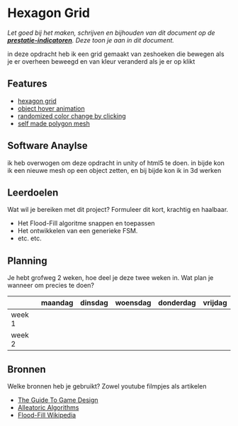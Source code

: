 # Hexagon Grid
*Let goed bij het maken, schrijven en bijhouden van dit document op de **[prestatie-indicatoren](https://drive.google.com/drive/folders/1y8l0Zr4E8b6gYJui_pSzQaoWr-gEr6JN?usp=sharing)**. Deze toon je aan in dit document.*

in deze opdracht heb ik een grid gemaakt van zeshoeken die bewegen als je er overheen beweegd en van kleur veranderd als je er op klikt 

## Features

- [hexagon grid](link)
- [object hover animation](link)
- [randomized color change by clicking](link)
- [self made polygon mesh](link)

## Software Anaylse 
ik heb overwogen om deze opdracht in unity of html5 te doen.
in bijde kon ik een nieuwe mesh op een object zetten,
en bij bijde kon ik in 3d werken

## Leerdoelen 
Wat wil je bereiken met dit project? Formuleer dit kort, krachtig en haalbaar.
- Het Flood-Fill algoritme snappen en toepassen
- Het ontwikkelen van een generieke FSM.
- etc. etc.

## Planning 
Je hebt grofweg 2 weken, hoe deel je deze twee weken in. Wat plan je wanneer om precies te doen?

| | maandag | dinsdag | woensdag | donderdag | vrijdag |
| --- | --- | --- | --- | --- | --- |
|week 1 |
|week 2 |

## Bronnen
Welke bronnen heb je gebruikt? Zowel youtube filmpjes als artikelen

- [The Guide To Game Design](link)
- [Alleatoric Algorithms](link)
- [Flood-Fill Wikipedia](link)
